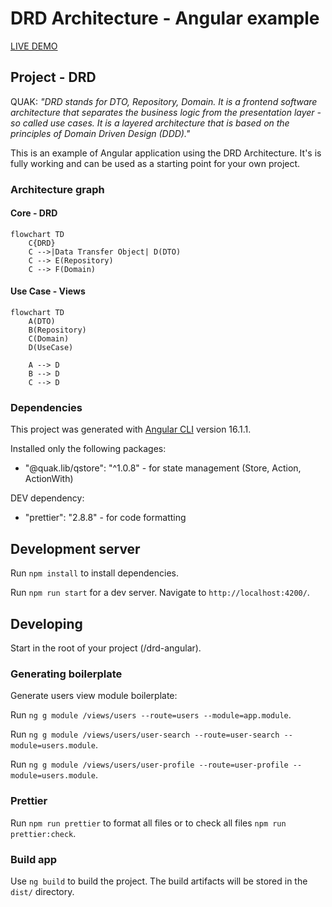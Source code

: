 # DRD Architecture - Angular example

[LIVE DEMO](https://quak.com.pl/drd-architecture/angular-example)

## Project - DRD

QUAK: *"DRD stands for DTO, Repository, Domain. It is a frontend software architecture that separates the business logic from the presentation layer - so called use cases. It is a layered architecture that is based on the principles of Domain Driven Design (DDD)."*

This is an example of Angular application using the DRD Architecture. It's is fully working and can be used as a starting point for your own project.

### Architecture graph

#### Core - DRD

```mermaid
flowchart TD
    C{DRD}
    C -->|Data Transfer Object| D(DTO)
    C --> E(Repository)
    C --> F(Domain)
```

#### Use Case - Views

```mermaid
flowchart TD
    A(DTO)
    B(Repository)
    C(Domain)
    D(UseCase)

    A --> D
    B --> D
    C --> D
```

### Dependencies

This project was generated with [Angular CLI](https://github.com/angular/angular-cli) version 16.1.1.

Installed only the following packages:

- "@quak.lib/qstore": "^1.0.8" - for state management (Store, Action, ActionWith)

DEV dependency:

- "prettier": "2.8.8" - for code formatting

## Development server

Run `npm install` to install dependencies.

Run `npm run start` for a dev server. Navigate to `http://localhost:4200/`.

## Developing

Start in the root of your project (/drd-angular).

### Generating boilerplate

Generate users view module boilerplate:

Run `ng g module /views/users --route=users --module=app.module`.

Run `ng g module /views/users/user-search --route=user-search --module=users.module`.

Run `ng g module /views/users/user-profile --route=user-profile --module=users.module`.

### Prettier

Run `npm run prettier` to format all files or to check all files `npm run prettier:check`.

### Build app

Use `ng build` to build the project. The build artifacts will be stored in the `dist/` directory.
